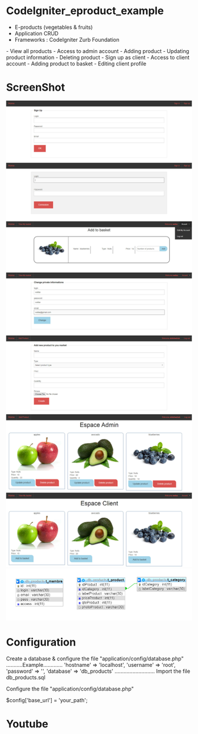 # CodeIgniter_eproduct_example
<ul>
	<li>E-products (vegetables &amp; fruits)</li>
<li>Application CRUD
	<li>Frameworks :  CodeIgniter    Zurb Foundation</li>
	</ul>
- View all products
- Access to admin account
- Adding product
- Updating product information
- Deleting product
- Sign up as client
- Access to client account
- Adding product to basket
- Editing client profile

# ScreenShot
![Signup](screenshot/signup.jpg)
![Signin](screenshot/signin.jpg)
![Add Basket](screenshot/add_basket.jpg)
![Edit Account](screenshot/edit_account.jpg)
![Form Admin](screenshot/form_admin.jpg)
![Table Admin](screenshot/table_admin.jpg)
![Table Client](screenshot/table_client.jpg)
![Conception](screenshot/conception.jpg)



# Configuration
Create a database & configure the file "application/config/database.php" 
...........Example.............
  'hostname' => 'localhost',
	'username' => 'root',
	'password' => '',
	'database' => 'db_products'
 ...........................
Import the file db_products.sql

Configure the file "application/config/database.php"

$config['base_url'] = 'your_path'; 


# Youtube

